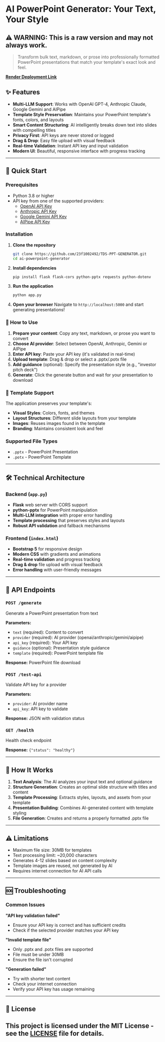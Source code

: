 # AI PowerPoint Generator: Your Text, Your Style

## ⚠️ WARNING: This is a raw version and may not always work.

> Transform bulk text, markdown, or prose into professionally formatted PowerPoint presentations that match your template's exact look and feel.

**[Render Deployment Link](https://ppt-generator-i3ma.onrender.com/)** 


## ✨ Features

- **Multi-LLM Support**: Works with OpenAI GPT-4, Anthropic Claude, Google Gemini and AIPipe
- **Template Style Preservation**: Maintains your PowerPoint template's fonts, colors, and layouts
- **Smart Content Structuring**: AI intelligently breaks down text into slides with compelling titles
- **Privacy First**: API keys are never stored or logged
- **Drag & Drop**: Easy file upload with visual feedback
- **Real-time Validation**: Instant API key and input validation
- **Modern UI**: Beautiful, responsive interface with progress tracking

--- 

## 🚀 Quick Start

### Prerequisites

- Python 3.8 or higher
- API key from one of the supported providers:
  - [OpenAI API Key](https://platform.openai.com/api-keys)
  - [Anthropic API Key](https://console.anthropic.com/)
  - [Google Gemini API Key](https://aistudio.google.com/app/apikey)
  - [AIPipe API Key](https:/aipipe.org)

### Installation

1. **Clone the repository**
   ```bash
   git clone https://github.com/23f1002492/TDS-PPT-GENERATOR.git
   cd ai-powerpoint-generator
   ```

2. **Install dependencies**
   ```bash
   pip install flask flask-cors python-pptx requests python-dotenv
   ```

3. **Run the application**
   ```bash
   python app.py
   ```

4. **Open your browser**
   Navigate to `http://localhost:5000` and start generating presentations!

### 📖 How to Use

1. **Prepare your content**: Copy any text, markdown, or prose you want to convert
2. **Choose AI provider**: Select between OpenAI, Anthropic, Gemini or AIPipe
3. **Enter API key**: Paste your API key (it's validated in real-time)
4. **Upload template**: Drag & drop or select a .pptx/.potx file
5. **Add guidance** (optional): Specify the presentation style (e.g., "investor pitch deck")
6. **Generate**: Click the generate button and wait for your presentation to download

### 🎨 Template Support

The application preserves your template's:
- **Visual Styles**: Colors, fonts, and themes
- **Layout Structures**: Different slide layouts from your template
- **Images**: Reuses images found in the template
- **Branding**: Maintains consistent look and feel

### Supported File Types
- `.pptx` - PowerPoint Presentation
- `.potx` - PowerPoint Template

---

## 🛠 Technical Architecture

### Backend (`app.py`)
- **Flask** web server with CORS support
- **python-pptx** for PowerPoint manipulation
- **Multi-LLM integration** with proper error handling
- **Template processing** that preserves styles and layouts
- **Robust API validation** and fallback mechanisms

### Frontend (`index.html`)
- **Bootstrap 5** for responsive design
- **Modern CSS** with gradients and animations
- **Real-time validation** and progress tracking
- **Drag & drop** file upload with visual feedback
- **Error handling** with user-friendly messages

---

## 🔧 API Endpoints

### `POST /generate`
Generate a PowerPoint presentation from text

**Parameters:**
- `text` (required): Content to convert
- `provider` (required): AI provider (openai/anthropic/gemini/aipipe)
- `api_key` (required): Your API key
- `guidance` (optional): Presentation style guidance
- `template` (required): PowerPoint template file

**Response:** PowerPoint file download

### `POST /test-api`
Validate API key for a provider

**Parameters:**
- `provider`: AI provider name
- `api_key`: API key to validate

**Response:** JSON with validation status

### `GET /health`
Health check endpoint

**Response:** `{"status": "healthy"}`

---

## 📝 How It Works

1. **Text Analysis**: The AI analyzes your input text and optional guidance
2. **Structure Generation**: Creates an optimal slide structure with titles and content
3. **Template Processing**: Extracts styles, layouts, and assets from your template
4. **Presentation Building**: Combines AI-generated content with template styling
5. **File Generation**: Creates and returns a properly formatted .pptx file

---

## ⚠️ Limitations

- Maximum file size: 30MB for templates
- Text processing limit: ~20,000 characters
- Generates 4-12 slides based on content complexity
- Template images are reused, not generated by AI
- Requires internet connection for AI API calls

---

## 🆘 Troubleshooting

### Common Issues

**"API key validation failed"**
- Ensure your API key is correct and has sufficient credits
- Check if the selected provider matches your API key

**"Invalid template file"**
- Only .pptx and .potx files are supported
- File must be under 30MB
- Ensure the file isn't corrupted

**"Generation failed"**
- Try with shorter text content
- Check your internet connection
- Verify your API key has usage remaining

---

## 📄 License
This project is licensed under the MIT License - see the [LICENSE](LICENSE) file for details.
---